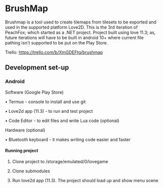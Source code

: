 # BrushMap

Brushmap is a tool used to create tilemaps from tilesets to be exported and used in the supported platform Love2D. This is the 3rd iteration of PeachFox; which started as a .NET project. Project built using love 11.3; as, future iterations will have to be built in android 10+ where current file pathing isn't supported to be put on the Play Store.

Trello: https://trello.com/b/XmGDEFtg/brushmap

## Development set-up
### Android
Software (Google Play Store)

• Termux - console to install and use git

• Love2d app (11.3) - to run and test project

• Code Editor - to edit files and write Lua code (optional)

Hardware (optional)

• Bluetooth keyboard - it makes writing code easier and faster

#### Running project 

1. Clone project to /storage/emulated/0/lovegame

2. Clone submodules

3. Run love2d app (11.3). The project should load up and show menu scene
